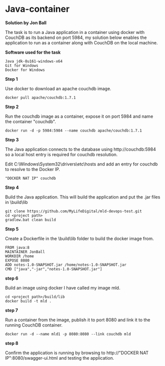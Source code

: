 # **Java-container**

**Solution by Jon Ball**

The task is to run a Java application in a container using docker with CouchDB as its backend on port 5984, my solution below enables the application to run as a container along with CouchDB on the local machine.

**Software used for the task**

    Java jdk-8u161-windows-x64
    Git for Windows
    Docker for Windows

**Step 1**

Use docker to download an apache couchdb image.
```
docker pull apache/couchdb:1.7.1
```
**Step 2**

Run the couchdb image as a container, expose it on port 5984 and name the container "couchdb".
```
docker run -d -p 5984:5984 --name couchdb apache/couchdb:1.7.1
```
**Step 3**

The Java application connects to the database using http://couchdb:5984 so a local host entry is required for couchdb resolution.

Edit C:\Windows\System32\drivers\etc\hosts and add an entry for couchdb to resolve to the Docker IP.
```
"DOCKER NAT IP"	couchdb
```
**Step 4**

Build the Java application. This will build the application and put the .jar files in <projecct path>\build\lib
```
git clone https://github.com/MyLifeDigital/mld-devops-test.git
cd <project path>
gradlew.bat clean build
```
**Step 5**

Create a Dockerfile in the <projecct path>\build\lib folder to build the docker image from.
```
FROM java:8
MAINTAINER JonBall
WORKDIR /home
EXPOSE 8080
ADD notes-1.0-SNAPSHOT.jar /home/notes-1.0-SNAPSHOT.jar
CMD ["java","-jar","notes-1.0-SNAPSHOT.jar"]
```

**step 6**

Build an image using docker I have called my image mld.
```
cd <project path>/build/lib
docker build -t mld .
```

**step 7**

Run a container from the image, publish it to port 8080 and link it to the running CouchDB container.
```
docker run -d --name mld1 -p 8080:8080 --link couchdb mld
```
**step 8**

Confirm the application is running by browsing to http://"DOCKER NAT IP":8080/swagger-ui.html and testing the application.
    
   

